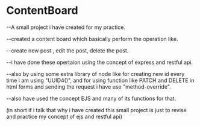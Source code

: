 # ContentBoard

--A small project i have created for my practice.

--created a content board which basically perform the operation like.

--create new post , edit the post, delete the post.

--i have done these opertaion using the concept of express and restful api.

--also by using some extra library of node like for creating new id every time i am using "UUID4()", and for using function like PATCH and DELETE in html forms and sending the request i have use "method-override".

--also have used the concept EJS and many of its functions for that. 



(in short if i talk that why i have created this small project is just to revise and practice my concept of ejs and restful api)
